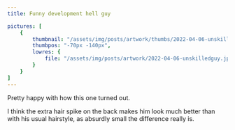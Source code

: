 ```yaml
---
title: Funny development hell guy

pictures: [
	{
		thumbnail: "/assets/img/posts/artwork/thumbs/2022-04-06-unskilledguy.jpg",
		thumbpos: "-70px -140px",
		lowres: {
			file: "/assets/img/posts/artwork/2022-04-06-unskilledguy.jpg"
		}
	}
]
---
```

Pretty happy with how this one turned out.

I think the extra hair spike on the back makes him look much better than with his usual hairstyle, as absurdly small the difference really is.
